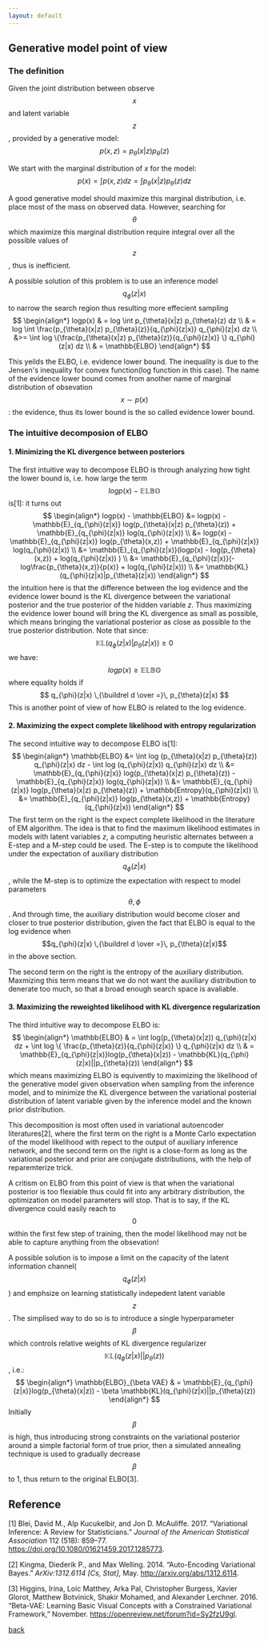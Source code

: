 ```yaml
---
layout: default
---
```


## Generative model point of view

### The definition
Given the joint distribution between observe $$x$$ and latent variable $$z$$, provided by a generative model:
$$
p(x, z) = p_{\theta}(x|z) p_{\theta}(z)
$$

We start with the marginal distribution of $x$ for the model:
$$
p(x) = \int p(x, z) dz = \int p_{\theta}(x|z) p_{\theta}(z) dz
$$

A good generative model should maximize this marginal distribution, i.e. place most of the mass on observed data.
However, searching for $$\theta$$ which maximize this marginal distribution require integral over all the possible values of $$z$$, thus is inefficient.

A possible solution of this problem is to use an inference model $$q_{\phi}(z|x)$$ to narrow the search region thus resulting more effecient sampling
$$
\begin{align*}
logp(x) & = log \int p_{\theta}(x|z) p_{\theta}(z) dz \\
		& = log \int \frac{p_{\theta}(x|z) p_{\theta}(z)}{q_{\phi}(z|x)} q_{\phi}(z|x) dz \\
		&>= \int log \{\frac{p_{\theta}(x|z) p_{\theta}(z)}{q_{\phi}(z|x)} \} q_{\phi}(z|x) dz \\
		& = \mathbb{ELBO}
\end{align*}
$$


This yeilds the ELBO, i.e. evidence lower bound. The inequality is due to the Jensen's inequality for convex function(log function in this case). The name of the evidence lower bound comes from another name of marginal distribution of obsevation $$x \sim p(x)$$: the evidence, thus its lower bound is the so called evidence lower bound.

### The intuitive decomposion of ELBO

#### 1. Minimizing the KL divergence between posteriors
The first intuitive way to decompose ELBO is through analyzing how tight the lower bound is, i.e. how large the term $$logp(x) - \mathbb{ELBO}$$ is[1]:
it turns out
$$
\begin{align*}
logp(x) - \mathbb{ELBO} &= logp(x) - \mathbb{E}_{q_{\phi}(z|x)} log(p_{\theta}(x|z) p_{\theta}(z)) + \mathbb{E}_{q_{\phi}(z|x)} log(q_{\phi}(z|x)) \\
&= logp(x) - \mathbb{E}_{q_{\phi}(z|x)} log(p_{\theta}(x,z)) + \mathbb{E}_{q_{\phi}(z|x)} log(q_{\phi}(z|x)) \\
&= \mathbb{E}_{q_{\phi}(z|x)}(logp(x) -  log(p_{\theta}(x,z)) +  log(q_{\phi}(z|x)) ) \\
&= \mathbb{E}_{q_{\phi}(z|x)}(-log\frac{p_{\theta}(x,z)}{p(x)} + log(q_{\phi}(z|x))) \\
&= \mathbb{KL}(q_{\phi}(z|x)|p_{\theta}(z|x))
\end{align*}
$$
the intuition here is that the difference between the log evidence and the evidence lower bound is the KL divergence between the variational posterior and the true posterior of the hidden variable $z$. Thus maximizing the evidence lower bound will bring the KL divergence as small as possible, which means bringing the variational posterior as close as possible to the true posterior distribution.
Note that since:
$$
\mathbb{KL}(q_{\phi}(z|x)|p_{\theta}(z|x)) \ge 0
$$
we have:
$$
logp(x) \ge \mathbb{ELBO}
$$
where equality holds if 
$$
q_{\phi}(z|x) \,{\buildrel d \over =}\, p_{\theta}(z|x)
$$
This is another point of view of how ELBO is related to the log evidence.


#### 2. Maximizing the expect complete likelihood with entropy regularization
The second intuitive way to decompose ELBO is[1]:
$$
\begin{align*}
\mathbb{ELBO} &= \int log (p_{\theta}(x|z) p_{\theta}(z)) q_{\phi}(z|x) dz - \int log (q_{\phi}(z|x)) q_{\phi}(z|x) dz \\
&= \mathbb{E}_{q_{\phi}(z|x)} log(p_{\theta}(x|z) p_{\theta}(z)) - \mathbb{E}_{q_{\phi}(z|x)} log(q_{\phi}(z|x)) \\
&= \mathbb{E}_{q_{\phi}(z|x)} log(p_{\theta}(x|z) p_{\theta}(z)) + \mathbb{Entropy}(q_{\phi}(z|x)) \\
&= \mathbb{E}_{q_{\phi}(z|x)} log(p_{\theta}(x,z)) + \mathbb{Entropy}(q_{\phi}(z|x))
\end{align*}
$$
The first term on the right is the expect complete likelihood in the literature of EM algorithm. The idea is that to find the maximum likelihood estimates in models with latent variables $z$, a computing heuristic alternates between a E-step and a M-step could be used. The E-step is to compute the likelihood under the expectation of auxiliary distribution $$q_{\phi}(z|x)$$, while the M-step is to optimize the expectation with respect to model parameters $${\theta, \phi}$$. And through time, the auxiliary distribution would become closer and closer to true posterior distribution, given the fact that ELBO is equal to the log evidence when $$q_{\phi}(z|x) \,{\buildrel d \over =}\, p_{\theta}(z|x)$$ in the above section.

The second term on the right is the entropy of the auxiliary distribution. Maxmizing this term means that we do not want the auxiliary distribution to denerate too much, so that a broad enough search space is avaliable.
#### 3. Maximizing the reweighted likelihood with KL divergence regularization
The third intuitive way to decompose ELBO is:
$$
\begin{align*}
\mathbb{ELBO} & = \int log(p_{\theta}(x|z)) q_{\phi}(z|x) dz + \int log \{ \frac{p_{\theta}(z)}{q_{\phi}(z|x)} \} q_{\phi}(z|x) dz \\
			  & = \mathbb{E}_{q_{\phi}(z|x)}log(p_{\theta}(x|z)) - \mathbb{KL}(q_{\phi}(z|x)||p_{\theta}(z))
\end{align*}
$$
which means maximizing ELBO is equivently to maximizing the likelihood of the generative model given observation when sampling from the inference model, and to minimize the KL divergence between the variational posterial distribution of latent variable given by the inference model and the known prior distribution.

This decomposition is most often used in variational autoencoder literatures[2], where the first term on the right is a Monte Carlo expectation of the model likelihood with repect to the output of auxiliary inference network, and the second term on the right is a close-form as long as the variational posterior and prior are conjugate distributions, with the help of reparemterize trick.

A critism on ELBO from this point of view is that when the variational posterior is too flexiable thus could fit into any arbitrary distribution, the optimization on model parameters will stop. That is to say, if the KL divergence could easily reach to $$0$$ within the first few step of training, then the model likelihood may not be able to capture anything from the obsevation!

A possible solution is to impose a limit on the capacity of the latent information channel($$q_{\phi}(z|x)$$) and emphsize on learning statistically indepedent latent variable $$z$$. The simplised way to do so is to introduce a single hyperparameter $$\beta$$ which controls relative weights of KL divergence regularizer $$\mathbb{KL}(q_{\phi}(z|x)||p_{\theta}(z))$$, i.e.:
$$
\begin{align*}
\mathbb{ELBO}_{\beta VAE}
			  & = \mathbb{E}_{q_{\phi}(z|x)}log(p_{\theta}(x|z)) - \beta \mathbb{KL}(q_{\phi}(z|x)||p_{\theta}(z))
\end{align*}
$$
Initially $$\beta$$ is high, thus introducing strong constraints on the variational posterior around a simple factorial form of true prior, then a simulated annealing technique is used to gradually decrease $$\beta$$ to 1, thus return to the original ELBO[3].


## Reference
[1] Blei, David M., Alp Kucukelbir, and Jon D. McAuliffe. 2017. “Variational Inference: A Review for Statisticians.” *Journal of the American Statistical Association* 112 (518): 859–77. https://doi.org/10.1080/01621459.2017.1285773.

[2] Kingma, Diederik P., and Max Welling. 2014. “Auto-Encoding Variational Bayes.” *ArXiv:1312.6114 [Cs, Stat]*, May. http://arxiv.org/abs/1312.6114.

[3] Higgins, Irina, Loic Matthey, Arka Pal, Christopher Burgess, Xavier Glorot, Matthew Botvinick, Shakir Mohamed, and Alexander Lerchner. 2016. “Beta-VAE: Learning Basic Visual Concepts with a Constrained Variational Framework,” November. https://openreview.net/forum?id=Sy2fzU9gl.

[back](./)
